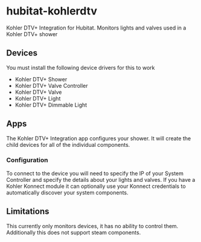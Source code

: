 # hubitat-kohlerdtv
Kohler DTV+ Integration for Hubitat. Monitors lights and valves used in a Kohler DTV+ shower
 
## Devices
You must install the following device drivers for this to work
* Kohler DTV+ Shower
* Kohler DTV+ Valve Controller
* Kohler DTV+ Valve
* Kohler DTV+ Light
* Kohler DTV+ Dimmable Light

## Apps
The Kohler DTV+ Integration app configures your shower. It will create the child devices for all of the individual components.

### Configuration
To connect to the device you will need to specify the IP of your System Controller and specify the details about your lights and valves. If you have a Kohler Konnect module it can optionally use your Konnect credentials to automatically discover your system components.

## Limitations
This currently only monitors devices, it has no ability to control them. Additionally this does not support steam components.